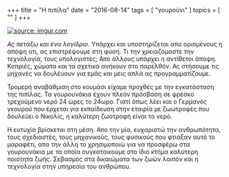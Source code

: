 +++
title = "Η πιπίλα"
date = "2016-08-14"
tags = [ "γουρούνι" ]
topics = [ "" ]
+++

<div class="org-center">
<div class="HTML">
<a href="<http://imgur.com/WLfNl1Z>"><img src="![img](http://i.imgur.com/WLfNl1Z.png)" title="source: imgur.com" /></a>

</div>
</div>

*Ας πετάξω και ένα λογίδριο*. Υπάρχει και υποστηρίζεται απο ορισμένους η άποψη οτι, ας επιστρέψουμε στη φύση. Τι την χρειαζόμαστε την τεχνολογία, τους υπολογιστές; Απο άλλους υπάρχει η αντίθετοι άποψη. Κοπριές, χώματα και τα σχετικά ανήκουν στο παρελθόν. Ας στήσουμε τις μηχανές να δουλέυουν για εμάς και μεις απλά ας προγραμματίζουμε.

Τρομερή αναβάθμιση στο κουμάσι είχαμε προχθές με την εγκατάσταση της πιπίλας. Τα γουρουνάκια έχουν πλεόν πρόσβαση σε φρέσκο τρεχούμενο νερό 24 ώρες το 24ωρο. Γιατί όπως λέει και ο Γερμανός γκουρού που έρχεται για εκπαίδευση στην εταιρία με ζωωτροφές που δουλεύει ο Νικολίς, η καλύτερη ζωoτροφή είναι το νερό.

Η ευτυχία βρίσκεται στη μέση. Απο την μία, ευχαριστώ την ανθρωπότητα, τους σχεδιαστές, τους μηχανικούς, τους φυσικούς που φτιάξαν αυτό το μαραφέτι, απο την άλλη το χρησιμοποιώ για να προσφέρω στα γουρουνάκια με τα οποία συγκατοικούμε στο ίδιο κτήμα καλύτερη ποιότητα ζωής. Σεβασμός στα δικαιώματα των ζωών λοιπόν και η τεχνολογία στην υπηρεσία του ανθρώπου.
